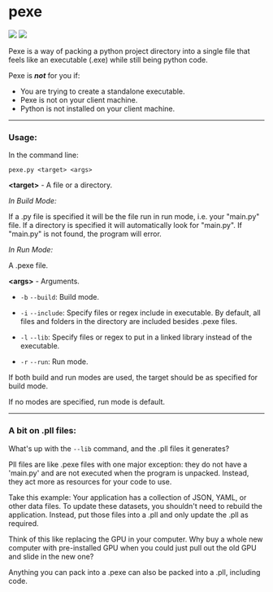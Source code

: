 # pexe

![](https://img.shields.io/badge/license-GPLv3-blue) ![](https://img.shields.io/badge/python-3-blue)
 
Pexe is a way of packing a python project directory into a single file that feels like an executable (.exe) while still being python code.
 
Pexe is ***not*** for you if:
* You are trying to create a standalone executable.
* Pexe is not on your client machine.
* Python is not installed on your client machine.

---
### Usage:
In the command line:

`pexe.py <target> <args>`

**\<target>** - A file or a directory.

*In Build Mode:*

If a .py file is specified it will be the file run in run mode, i.e. your "main.py" file.  If a directory is specified it will automatically look for "main.py". If "main.py" is not found, the program will error.

*In Run Mode:*

A .pexe file.

**\<args>** - Arguments.
* `-b` `--build`: Build mode.
* `-i` `--include`: Specify files or regex include in executable. By default, all files and folders in the directory are included besides .pexe files.
* `-l` `--lib`: Specify files or regex to put in a linked library instead of the executable.


* `-r` `--run`: Run mode.

If both build and run modes are used, the target should be as specified for build mode.

If no modes are specified, run mode is default.

---
### A bit on .pll files:

What's up with the `--lib` command, and the .pll files it generates?

Pll files are like .pexe files with one major exception: they do not have a 'main.py' and are not executed when the program is unpacked. Instead, they act more as resources for your code to use.

Take this example: Your application has a collection of JSON, YAML, or other data files. To update these datasets, you shouldn't need to rebuild the application. Instead, put those files into a .pll and only update the .pll as required.

Think of this like replacing the GPU in your computer. Why buy a whole new computer with pre-installed GPU when you could just pull out the old GPU and slide in the new one?

Anything you can pack into a .pexe can also be packed into a .pll, including code.